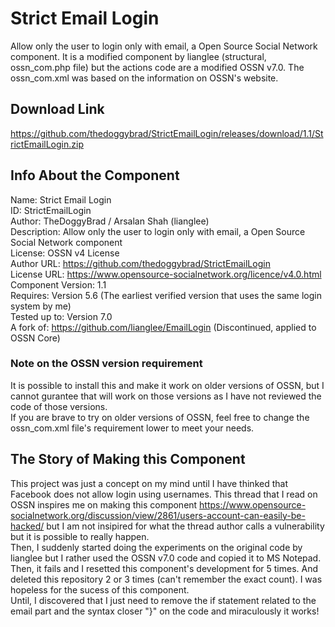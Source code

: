 # Strict Email Login
Allow only the user to login only with email, a Open Source Social Network component. It is a modified component by lianglee (structural, ossn_com.php file) but the actions code are a modified OSSN v7.0. The ossn_com.xml was based on the information on OSSN's website.

## Download Link
https://github.com/thedoggybrad/StrictEmailLogin/releases/download/1.1/StrictEmailLogin.zip

## Info About the Component
Name: Strict Email Login
<br>
ID: StrictEmailLogin
<br>
Author: TheDoggyBrad / Arsalan Shah (lianglee)
<br>
Description: Allow only the user to login only with email, a Open Source Social Network component
<br>
License: OSSN v4 License
<br>
Author URL: https://github.com/thedoggybrad/StrictEmailLogin
<br>
License URL: https://www.opensource-socialnetwork.org/licence/v4.0.html
<br>
Component Version: 1.1
<br>
Requires: Version 5.6 (The earliest verified version that uses the same login system by me)
<br>
Tested up to: Version 7.0
<br>
A fork of: https://github.com/lianglee/EmailLogin (Discontinued, applied to OSSN Core)

### Note on the OSSN version requirement
It is possible to install this and make it work on older versions of OSSN, but I cannot gurantee that will work on those versions as I have not reviewed the code of those versions.
<br>
If you are brave to try on older versions of OSSN, feel free to change the ossn_com.xml file's requirement lower to meet your needs.

## The Story of Making this Component
This project was just a concept on my mind until I have thinked that Facebook does not allow login using usernames. This thread that I read on OSSN inspires me on making this component https://www.opensource-socialnetwork.org/discussion/view/2861/users-account-can-easily-be-hacked/ but I am not insipired for what the thread author calls a vulnerability but it is possible to really happen.
<br>
Then, I suddenly started doing the experiments on the original code by lianglee but I rather used the OSSN v7.0 code and copied it to MS Notepad.
<br>
Then, it fails and I resetted this component's development for 5 times. And deleted this repository 2 or 3 times (can't remember the exact count). I was hopeless for the sucess of this component.
<br>
Until, I discovered that I just need to remove the if statement related to the email part and the syntax closer "}" on the code and miraculously it works!



